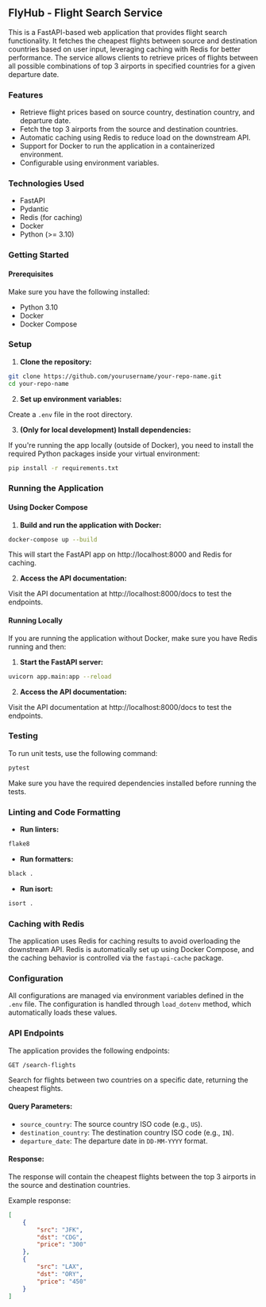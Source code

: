 ## FlyHub - Flight Search Service

This is a FastAPI-based web application that provides flight search functionality. It fetches the cheapest flights between source and destination countries based on user input, leveraging caching with Redis for better performance. The service allows clients to retrieve prices of flights between all possible combinations of top 3 airports in specified countries for a given departure date.

### Features

- Retrieve flight prices based on source country, destination country, and departure date.
- Fetch the top 3 airports from the source and destination countries.
- Automatic caching using Redis to reduce load on the downstream API.
- Support for Docker to run the application in a containerized environment.
- Configurable using environment variables. 

### Technologies Used

- FastAPI
- Pydantic
- Redis (for caching)
- Docker
- Python (>= 3.10)

### Getting Started

#### Prerequisites
Make sure you have the following installed:

- Python 3.10
- Docker
- Docker Compose

### Setup
1. **Clone the repository:**

```bash 
git clone https://github.com/yourusername/your-repo-name.git 
cd your-repo-name 
```

2. **Set up environment variables:**

Create a `.env` file in the root directory.

3. **(Only for local development) Install dependencies:**

If you're running the app locally (outside of Docker), you need to install the required Python packages 
inside your virtual environment:

```bash
pip install -r requirements.txt
```

### Running the Application

#### Using Docker Compose

1. **Build and run the application with Docker:**
    
```bash
docker-compose up --build
```

This will start the FastAPI app on http://localhost:8000 and Redis for caching.

2. **Access the API documentation:**

Visit the API documentation at http://localhost:8000/docs to test the endpoints.


#### Running Locally

If you are running the application without Docker, make sure you have Redis running and then:

1. **Start the FastAPI server:**

```bash
uvicorn app.main:app --reload
```

2. **Access the API documentation:**

Visit the API documentation at http://localhost:8000/docs to test the endpoints.


### Testing

To run unit tests, use the following command:

```bash
pytest
```

Make sure you have the required dependencies installed before running the tests.

### Linting and Code Formatting

- **Run linters:**

```bash
flake8
```

- **Run formatters:**

```bash
black .
```

- **Run isort:**

```bash
isort .
```

### Caching with Redis

The application uses Redis for caching results to avoid overloading the downstream API. Redis is automatically 
set up using Docker Compose, and the caching behavior is controlled via the `fastapi-cache` package.

### Configuration

All configurations are managed via environment variables defined in the `.env` file. The configuration is handled 
through `load_dotenv` method, which automatically loads these values.

### API Endpoints

The application provides the following endpoints:

`GET /search-flights`

Search for flights between two countries on a specific date, returning the cheapest flights.

#### Query Parameters:

- `source_country`: The source country ISO code (e.g., `US`).
- `destination_country`: The destination country ISO code (e.g., `IN`).
- `departure_date`: The departure date in `DD-MM-YYYY` format.

#### Response:

The response will contain the cheapest flights between the top 3 airports in the source and destination countries.

Example response:

```json
[
    {
        "src": "JFK",
        "dst": "CDG",
        "price": "300"
    },
    {
        "src": "LAX",
        "dst": "ORY",
        "price": "450"
    }
]
```
